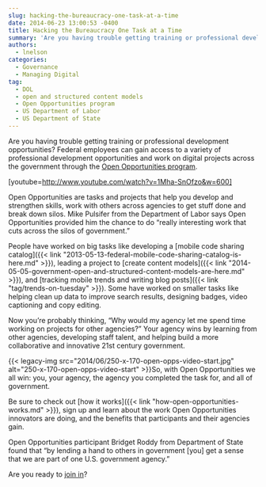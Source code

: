 ```yaml
---
slug: hacking-the-bureaucracy-one-task-at-a-time
date: 2014-06-23 13:00:53 -0400
title: Hacking the Bureaucracy One Task at a Time
summary: 'Are you having trouble getting training or professional development opportunities? Federal employees can gain access to a variety of professional development opportunities and work on digital projects across the government through the Open Opportunities program. [youtube=http://www.youtube.com/watch?v=1Mha-SnOfzo&w=600] Open Opportunities are tasks and projects that help you develop and strengthen skills, work with others across agencies to'
authors:
  - lnelson
categories:
  - Governance
  - Managing Digital
tag:
  - DOL
  - open and structured content models
  - Open Opportunities program
  - US Department of Labor
  - US Department of State
---
```


Are you having trouble getting training or professional development opportunities? Federal employees can gain access to a variety of professional development opportunities and work on digital projects across the government through the [Open Opportunities program](https://midas.18f.us/).

[youtube=http://www.youtube.com/watch?v=1Mha-SnOfzo&w=600]

Open Opportunities are tasks and projects that help you develop and strengthen skills, work with others across agencies to get stuff done and break down silos. Mike Pulsifer from the Department of Labor says Open Opportunities provided him the chance to do “really interesting work that cuts across the silos of government.”

People have worked on big tasks like developing a [mobile code sharing catalog]({{< link "2013-05-13-federal-mobile-code-sharing-catalog-is-here.md" >}}), leading a project to [create content models]({{< link "2014-05-05-government-open-and-structured-content-models-are-here.md" >}}), and [tracking mobile trends and writing blog posts]({{< link "tag/trends-on-tuesday" >}}). Some have worked on smaller tasks like helping clean up data to improve search results, designing badges, video captioning and copy editing.

Now you’re probably thinking, “Why would my agency let me spend time working on projects for other agencies?” Your agency wins by learning from other agencies, developing staff talent, and helping build a more collaborative and innovative 21st century government.

{{< legacy-img src="2014/06/250-x-170-open-opps-video-start.jpg" alt="250-x-170-open-opps-video-start" >}}So, with Open Opportunities we all win: you, your agency, the agency you completed the task for, and all of government.

Be sure to check out [how it works]({{< link "how-open-opportunities-works.md" >}}), sign up and learn about the work Open Opportunities innovators are doing, and the benefits that participants and their agencies gain.

Open Opportunities participant Bridget Roddy from Department of State found that “by lending a hand to others in government [you] get a sense that we are part of one U.S. government agency.”

Are you ready to [join in](https://public.govdelivery.com/accounts/USHOWTO/subscriber/new?topic_id=USHOWTO_60)?